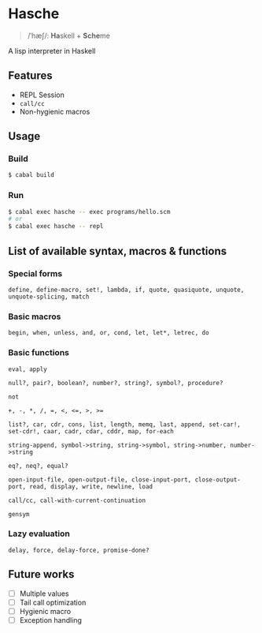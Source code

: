 # Hasche
> /ˈhæʃ/: **Ha**skell + **Sche**me

A lisp interpreter in Haskell

## Features
- REPL Session
- `call/cc`
- Non-hygienic macros

## Usage
### Build
```sh
$ cabal build
```

### Run
```sh
$ cabal exec hasche -- exec programs/hello.scm
# or
$ cabal exec hasche -- repl
```

## List of available syntax, macros & functions
### Special forms
```
define, define-macro, set!, lambda, if, quote, quasiquote, unquote, unquote-splicing, match
```
### Basic macros
```
begin, when, unless, and, or, cond, let, let*, letrec, do
```
### Basic functions
```
eval, apply
```
```
null?, pair?, boolean?, number?, string?, symbol?, procedure?
```
```
not
```
```
+, -, *, /, =, <, <=, >, >=
```
```
list?, car, cdr, cons, list, length, memq, last, append, set-car!, set-cdr!, caar, cadr, cdar, cddr, map, for-each
```
```
string-append, symbol->string, string->symbol, string->number, number->string
```
```
eq?, neq?, equal?
```
```
open-input-file, open-output-file, close-input-port, close-output-port, read, display, write, newline, load
```
```
call/cc, call-with-current-continuation
```
```
gensym
```
### Lazy evaluation
```
delay, force, delay-force, promise-done?
```

## Future works
- [ ] Multiple values
- [ ] Tail call optimization
- [ ] Hygienic macro
- [ ] Exception handling
